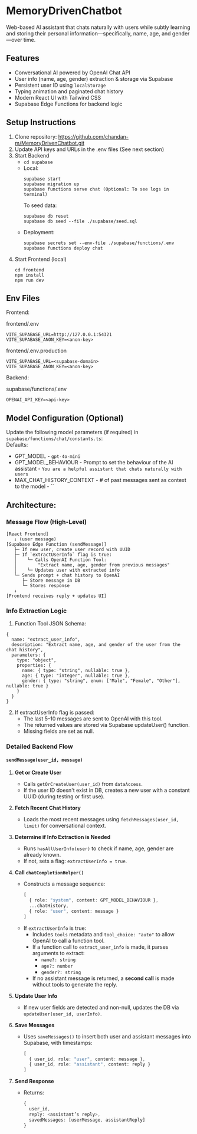 # MemoryDrivenChatbot

Web-based AI assistant that chats naturally with users while subtly learning and storing their personal information—specifically, name, age, and gender—over time.

## Features
- Conversational AI powered by OpenAI Chat API
- User info (name, age, gender) extraction & storage via Supabase
- Persistent user ID using `localStorage`
- Typing animation and paginated chat history
- Modern React UI with Tailwind CSS
- Supabase Edge Functions for backend logic

## Setup Instructions

1. Clone repository: https://github.com/chandan-m/MemoryDrivenChatbot.git
2. Update API keys and URLs in the .env files (See next section)
3. Start Backend
    - `cd supabase`
    - Local:
      ```
      supabase start
      supabase migration up
      supabase functions serve chat (Optional: To see logs in terminal)
      ```
      To seed data:
      ```
      supabase db reset
      supabase db seed --file ./supabase/seed.sql
      ```
    - Deployment:
      ```
      supabase secrets set --env-file ./supabase/functions/.env
      supabase functions deploy chat
      ```
4. Start Frontend (local)
   ```
   cd frontend
   npm install
   npm run dev
   ```
   
## Env Files
Frontend:

frontend/.env
```
VITE_SUPABASE_URL=http://127.0.0.1:54321
VITE_SUPABASE_ANON_KEY=<anon-key>
```
frontend/.env.production
```
VITE_SUPABASE_URL=<supabase-domain>
VITE_SUPABASE_ANON_KEY=<anon-key>
```

Backend:

supabase/functions/.env
```
OPENAI_API_KEY=<api-key>
```

## Model Configuration (Optional)
Update the following model parameters (if required) in `supabase/functions/chat/constants.ts`:\
Defaults:
- GPT_MODEL - `gpt-4o-mini`
- GPT_MODEL_BEHAVIOUR - Prompt to set the behaviour of the AI assistant - `You are a helpful assistant that chats naturally with users`
- MAX_CHAT_HISTORY_CONTEXT - # of past messages sent as context to the model - ``

## Architecture:
### Message Flow (High-Level)

```
[React Frontend]
   ↓ (user message)
[Supabase Edge Function (sendMessage)]
   ├─ If new user, create user record with UUID
   ├─ If `extractUserInfo` flag is true:
   │    └─ Calls OpenAI Function Tool:
   │        "Extract name, age, gender from previous messages"
   │    └─ Updates user with extracted info
   └─ Sends prompt + chat history to OpenAI
      ├─ Store message in DB
      └─ Stores response
   ↓
[Frontend receives reply + updates UI]
```

### Info Extraction Logic
1. Function Tool JSON Schema:
```
{
  name: "extract_user_info",
  description: "Extract name, age, and gender of the user from the chat history",
  parameters: {
    type: "object",
    properties: {
      name: { type: "string", nullable: true },
      age: { type: "integer", nullable: true },
      gender: { type: "string", enum: ["Male", "Female", "Other"], nullable: true }
    }
  }
}
```
2. If extractUserInfo flag is passed:
   - The last 5–10 messages are sent to OpenAI with this tool.
   - The returned values are stored via Supabase updateUser() function.
   - Missing fields are set as null.

### Detailed Backend Flow

#### `sendMessage(user_id, message)`

1. **Get or Create User**
    - Calls `getOrCreateUser(user_id)` from `dataAccess`.
    - If the user ID doesn't exist in DB, creates a new user with a constant UUID (during testing or first use).

2. **Fetch Recent Chat History**
    - Loads the most recent messages using `fetchMessages(user_id, limit)` for conversational context.

3. **Determine if Info Extraction is Needed**
    - Runs `hasAllUserInfo(user)` to check if name, age, gender are already known.
    - If not, sets a flag: `extractUserInfo = true`.

4. **Call `chatCompletionHelper()`**
    - Constructs a message sequence:
      ```ts
      [
        { role: "system", content: GPT_MODEL_BEHAVIOUR },
        ...chatHistory,
        { role: "user", content: message }
      ]
      ```
    - If `extractUserInfo` is true:
        - Includes `tools` metadata and `tool_choice: "auto"` to allow OpenAI to call a function tool.
        - If a function call to `extract_user_info` is made, it parses arguments to extract:
            - `name?: string`
            - `age?: number`
            - `gender?: string`
        - If no assistant message is returned, a **second call** is made without tools to generate the reply.

5. **Update User Info**
    - If new user fields are detected and non-null, updates the DB via `updateUser(user_id, userInfo)`.

6. **Save Messages**
    - Uses `saveMessages()` to insert both user and assistant messages into Supabase, with timestamps:
      ```ts
      [
        { user_id, role: "user", content: message },
        { user_id, role: "assistant", content: reply }
      ]
      ```

7. **Send Response**
    - Returns:
      ```ts
      {
        user_id,
        reply: <assistant’s reply>,
        savedMessages: [userMessage, assistantReply]
      }
      ```
